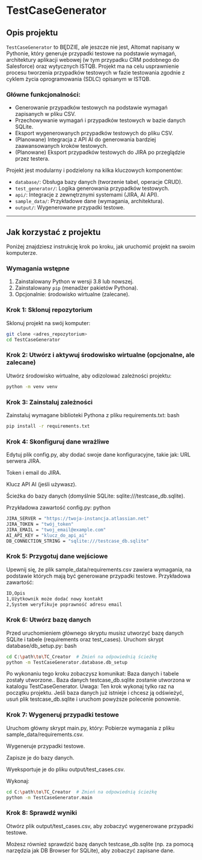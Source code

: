 # TestCaseGenerator

## Opis projektu

`TestCaseGenerator` to BĘDZIE, ale jeszcze nie jest, AItomat napisany w Pythonie, który generuje przypadki testowe na podstawie wymagań, architektury aplikacji webowej (w tym przypadku CRM podobnego do Salesforce) oraz wytycznych ISTQB. Projekt ma na celu usprawnienie procesu tworzenia przypadków testowych w fazie testowania zgodnie z cyklem życia oprogramowania (SDLC) opisanym w ISTQB.

### Główne funkcjonalności:
- Generowanie przypadków testowych na podstawie wymagań zapisanych w pliku CSV.
- Przechowywanie wymagań i przypadków testowych w bazie danych SQLite.
- Eksport wygenerowanych przypadków testowych do pliku CSV.
- (Planowane) Integracja z API AI do generowania bardziej zaawansowanych kroków testowych.
- (Planowane) Eksport przypadków testowych do JIRA po przeglądzie przez testera.

Projekt jest modularny i podzielony na kilka kluczowych komponentów:
- `database/`: Obsługa bazy danych (tworzenie tabel, operacje CRUD).
- `test_generator/`: Logika generowania przypadków testowych.
- `api/`: Integracje z zewnętrznymi systemami (JIRA, AI API).
- `sample_data/`: Przykładowe dane (wymagania, architektura).
- `output/`: Wygenerowane przypadki testowe.

---

## Jak korzystać z projektu

Poniżej znajdziesz instrukcję krok po kroku, jak uruchomić projekt na swoim komputerze.

### Wymagania wstępne
1. Zainstalowany Python w wersji 3.8 lub nowszej.
2. Zainstalowany `pip` (menadżer pakietów Pythona).
3. Opcjonalnie: środowisko wirtualne (zalecane).

### Krok 1: Sklonuj repozytorium
Sklonuj projekt na swój komputer:
```bash
git clone <adres_repozytorium>
cd TestCaseGenerator
```
### Krok 2: Utwórz i aktywuj środowisko wirtualne (opcjonalne, ale zalecane)
Utwórz środowisko wirtualne, aby odizolować zależności projektu:
```bash
python -m venv venv
```

### Krok 3: Zainstaluj zależności
Zainstaluj wymagane biblioteki Pythona z pliku requirements.txt:
bash
```bash
pip install -r requirements.txt
```
### Krok 4: Skonfiguruj dane wrażliwe
Edytuj plik config.py, aby dodać swoje dane konfiguracyjne, takie jak:
URL serwera JIRA.

Token i email do JIRA.

Klucz API AI (jeśli używasz).

Ścieżka do bazy danych (domyślnie SQLite: sqlite:///testcase_db.sqlite).

Przykładowa zawartość config.py:
python
```bash
JIRA_SERVER = "https://twoja-instancja.atlassian.net"
JIRA_TOKEN = "twój_token"
JIRA_EMAIL = "twoj_email@example.com"
AI_API_KEY = "klucz_do_api_ai"
DB_CONNECTION_STRING = "sqlite:///testcase_db.sqlite"
```
### Krok 5: Przygotuj dane wejściowe
Upewnij się, że plik sample_data/requirements.csv zawiera wymagania, na podstawie których mają być generowane przypadki testowe. Przykładowa zawartość:
```bash
ID,Opis
1,Użytkownik może dodać nowy kontakt
2,System weryfikuje poprawność adresu email
```
### Krok 6: Utwórz bazę danych
Przed uruchomieniem głównego skryptu musisz utworzyć bazę danych SQLite i tabele (requirements oraz test_cases). Uruchom skrypt database/db_setup.py:
bash
```bash
cd C:\path\to\TC_Creator  # Zmień na odpowiednią ścieżkę
python -m TestCaseGenerator.database.db_setup
```
Po wykonaniu tego kroku zobaczysz komunikat: Baza danych i tabele zostały utworzone.. Baza danych testcase_db.sqlite zostanie utworzona w katalogu TestCaseGenerator.
Uwaga: Ten krok wykonaj tylko raz na początku projektu. Jeśli baza danych już istnieje i chcesz ją odświeżyć, usuń plik testcase_db.sqlite i uruchom powyższe polecenie ponownie.

### Krok 7: Wygeneruj przypadki testowe
Uruchom główny skrypt main.py, który:
Pobierze wymagania z pliku sample_data/requirements.csv.

Wygeneruje przypadki testowe.

Zapisze je do bazy danych.

Wyeksportuje je do pliku output/test_cases.csv.

Wykonaj:
```bash
cd C:\path\to\TC_Creator  # Zmień na odpowiednią ścieżkę
python -m TestCaseGenerator.main
```
### Krok 8: Sprawdź wyniki
Otwórz plik output/test_cases.csv, aby zobaczyć wygenerowane przypadki testowe.

Możesz również sprawdzić bazę danych testcase_db.sqlite (np. za pomocą narzędzia jak DB Browser for SQLite), aby zobaczyć zapisane dane.

